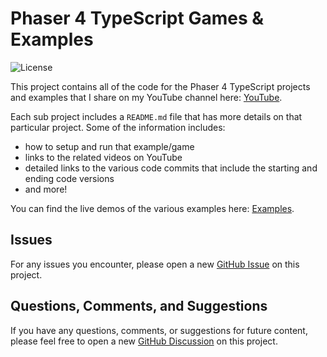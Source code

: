 # Phaser 4 TypeScript Games & Examples

![License](https://img.shields.io/badge/license-MIT-green)

This project contains all of the code for the Phaser 4 TypeScript projects and examples that I share on my YouTube channel here: <a href="https://www.youtube.com/@swestover/featured" target="_blank">YouTube</a>.

Each sub project includes a `README.md` file that has more details on that particular project. Some of the information includes:

* how to setup and run that example/game
* links to the related videos on YouTube
* detailed links to the various code commits that include the starting and ending code versions
* and more!

You can find the live demos of the various examples here: <a href="https://devshareacademy.github.io/phaser-4-typescript-games-and-examples/" target="_blank">Examples</a>.

## Issues

For any issues you encounter, please open a new <a href="https://github.com/devshareacademy/phaser-4-typescript-games-and-examples/issues" target="_blank">GitHub Issue</a> on this project.

## Questions, Comments, and Suggestions

If you have any questions, comments, or suggestions for future content, please feel free to open a new <a href="https://github.com/devshareacademy/phaser-4-typescript-games-and-examples/discussions" target="_blank">GitHub Discussion</a> on this project.
